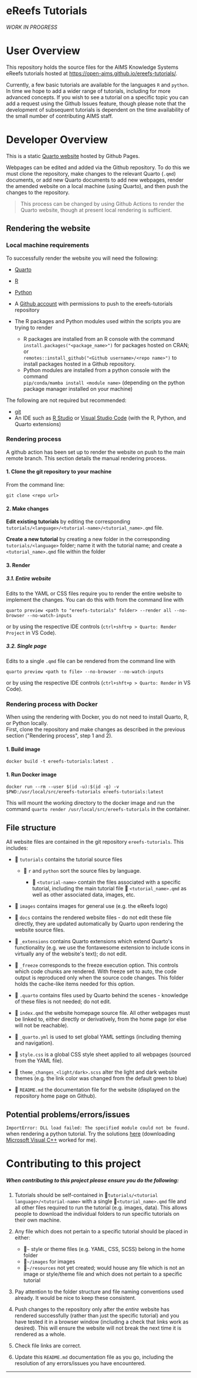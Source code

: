 # eReefs Tutorials

*WORK IN PROGRESS*


# User Overview

This repository holds the source files for the AIMS Knowledge Systems eReefs tutorials hosted at https://open-aims.github.io/ereefs-tutorials/. 

Currently, a few basic tutorials are available for the languages `R` and `python`. In time we hope to add a wider range of tutorials, including for more advanced concepts. If you wish to see a tutorial on a specific topic you can add a request using the Github Issues feature, though please note that the development of subsequent tutorials is dependent on the time availability of the small number of contributing AIMS staff.


# Developer Overview

This is a static [Quarto website](https://quarto.org/docs/websites) hosted by Github Pages. 

Webpages can be edited and added via the Github repository. To do this we must clone the repository, make changes to the relevant Quarto (`.qmd`) documents, or add new Quarto documents to add new webpages, render the amended website on a local machine (using Quarto), and then push the changes to the repository.

> This process can be changed by using Github Actions to render the Quarto website, though at present local rendering is sufficient. 

## Rendering the website

### Local machine requirements

To successfully render the website you will need the following:

* [Quarto](https://quarto.org/docs/get-started)
* [R](https://www.r-project.org/)
* [Python](https://wiki.python.org/moin/BeginnersGuide/Download)
* A [Github account](https://github.com/join) with permissions to push to the ereefs-tutorials repository
* The R packages and Python modules used within the scripts you are trying to render

  * R packages are installed from an R console with the command <br>`install.packages("<package_name>")` for packages hosted on CRAN; or <br>`remotes::install_github("<Github username>/<repo name>")` to install packages hosted in a Github repository.
  * Python modules are installed from a python console with the command <br> `pip/conda/mamba install <module name>` (depending on the python package manager installed on your machine)

The following are not required but recommended:

* [git](https://git-scm.com/book/en/v2/Getting-Started-Installing-Git)
* An IDE such as [R Studio](https://posit.co/downloads/) or [Visual Studio Code](https://code.visualstudio.com/download) (with the R, Python, and Quarto extensions)


### Rendering process

A github action has been set up to render the website on push to the main remote branch. This section details the manual rendering process.

#### 1. Clone the git repository to your machine

From the command line: 

```
git clone <repo url>
```

#### 2. Make changes

**Edit existing tutorials** by editing the corresponding `tutorials/<language>/<tutorial-name>/<tutorial_name>.qmd` file. 
  
**Create a new tutorial** by creating a new folder in the corresponding `tutorials/<language>` folder; name it with the tutorial name; and create a `<tutorial_name>.qmd` file within the folder

#### 3. Render

##### 3.1. Entire website
Edits to the YAML or CSS files require you to render the entire website to implement the changes. You can do this with from the command line with

```
quarto preview <path to "ereefs-tutorials" folder> --render all --no-browser --no-watch-inputs
```

or by using the respective IDE controls (`ctrl+shft+p > Quarto: Render Project` in VS Code).

##### 3.2. Single page
Edits to a single `.qmd` file can be rendered from the command line with 

```
quarto preview <path to file> --no-browser --no-watch-inputs
``` 

or by using the respective IDE controls (`ctrl+shft+p > Quarto: Render` in VS Code).

### Rendering process with Docker

When using the rendering with Docker, you do not need to install Quarto, R, or Python locally.  
First, clone the repository and make changes as described in the previous section ("Rendering process", step 1 and 2).

#### 1. Build image

```shell
docker build -t ereefs-tutorials:latest .
```

#### 1. Run Docker image

```shell
docker run --rm --user $(id -u):$(id -g) -v $PWD:/usr/local/src/ereefs-tutorials ereefs-tutorials:latest
```

This will mount the working directory to the docker image and run the
command `quarto render /usr/local/src/ereefs-tutorials`
in the container.


## File structure

All website files are contained in the git repository `ereefs-tutorials`. This includes:

* :file_folder: `tutorials` contains the tutorial source files

  * :file_folder: `r` and `python` sort the source files by language.

    * :file_folder: `<tutorial-name>` contain the files associated with a specific tutorial, including the main tutorial file :page_facing_up: `<tutorial_name>.qmd` as well as other associated data, images, etc.

* :file_folder: `images` contains images for general use (e.g. the eReefs logo)

* :file_folder: `docs` contains the rendered website files - do not edit these file directly, they are updated automatically by Quarto upon rendering the website source files.

* :file_folder: `_extensions` contains Quarto extensions which extend Quarto's functionality (e.g. we use the fontawesome extension to include icons in virtually any of the website's text); do not edit.

* :file_folder: `_freeze` corresponds to the freeze execution option. This controls which code chunks are rendered. With freeze set to auto, the code output is reproduced only when the source code changes. This folder holds the cache-like items needed for this option.  

* :file_folder: `.quarto` contains files used by Quarto behind the scenes - knowledge of these files is not needed; do not edit.

* :page_facing_up: `index.qmd` the website homepage source file. All other webpages must be linked to, either directly or derivatively, from the home page (or else will not be reachable).

* :page_facing_up: `_quarto.yml` is used to set global YAML settings (including theming and navigation).

* :page_facing_up: `style.css` is a global CSS style sheet applied to all webpages (sourced from the YAML file).

* :page_facing_up: `theme_changes_<light/dark>.scss` alter the light and dark website themes (e.g. the link color was changed from the default green to blue)

* :page_facing_up: `README.md` the documentation file for the website (displayed on the repository home page on Github).

## Potential problems/errors/issues

`ImportError: DLL load failed: The specified module could not be found.` when rendering a python tutorial. Try the solutions [here](https://stackoverflow.com/questions/20201868/importerror-dll-load-failed-the-specified-module-could-not-be-found) (downloading [Microsoft Visual C++](https://learn.microsoft.com/en-us/cpp/windows/latest-supported-vc-redist?view=msvc-170) worked for me).


# Contributing to this project

##### *When contributing to this project please ensure you do the following:*

1. Tutorials should be self-contained in :file_folder:`tutorials/<tutorial language>/<tutorial-name>` with a single :page_facing_up:`<tutorial_name>.qmd` file and all other files required to run the tutorial (e.g. images, data). This allows people to download the individual folders to run specific tutorials on their own machine.


2. Any file which does not pertain to a specific tutorial should be placed in either:
  
    * :file_folder:`~` style or theme files (e.g. YAML, CSS, SCSS) belong in the home folder
    * :file_folder:`~/images` for images
    * :file_folder:`~/resources` not yet created; would house any file which is not an image or style/theme file and which does not pertain to a specific tutorial

3. Pay attention to the folder structure and file naming conventions used already. It would be nice to keep these consistent. 

4. Push changes to the repository only after the *entire* website has rendered successfully (rather than just the specific tutorial) and you have tested it in a browser window (including a check that links work as desired). This will ensure the website will not break the next time it is rendered as a whole. 

5. Check file links are correct. 

6. Update this `README.md` documentation file as you go, including the resolution of any errors/issues you have encountered. 


---
